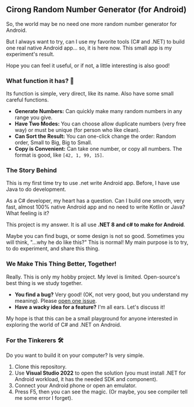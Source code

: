 ## Cirong Random Number Generator (for Android)

So, the world may be no need one more random number generator for Android.

But I always want to try, can I use my favorite tools (C# and .NET) to build one real native Android app... so, it is here now. This small app is my experiment's result.

Hope you can feel it useful, or if not, a little interesting is also good!

### What function it has? 🎁

Its function is simple, very direct, like its name. Also have some small careful functions.

*   **Generate Numbers:** Can quickly make many random numbers in any range you give.
*   **Have Two Modes:** You can choose allow duplicate numbers (very free way) or must be unique (for person who like clean).
*   **Can Sort the Result:** You can one-click change the order: Random order, Small to Big, Big to Small.
*   **Copy is Convenient:** Can take one number, or copy all numbers. The format is good, like `[42, 1, 99, 15]`.

### The Story Behind

This is my first time try to use .net write Android app. Before, I have use Java to do development.

As a C# developer, my heart has a question. Can I build one smooth, very fast, almost 100% native Android app and no need to write Kotlin or Java? What feeling is it?

This project is my answer. It is all use **.NET 8 and c# to make for Android**.

Maybe you can find bugs, or some design is not so good. Sometimes you will think, "...why he do like this?" This is normal! My main purpose is to try, to do experiment, and share this thing.

### We Make This Thing Better, Together!

Really. This is only my hobby project. My level is limited. Open-source's best thing is we study together.

*   **You find a bug?** Very good! (OK, not very good, but you understand my meaning). Please [open one issue](https://github.com/CingZeoi/RandomNumberGeneratorApp/issues).
*   **Have a wacky idea for a feature?** I'm all ears. Let's discuss it!

My hope is that this can be a small playground for anyone interested in exploring the world of C# and .NET on Android.

### For the Tinkerers 🛠️

Do you want to build it on your computer? Is very simple.

1.  Clone this repository.
2.  Use **Visual Studio 2022** to open the solution (you must install .NET for Android workload, it has the needed SDK and component).
3.  Connect your Android phone or open an emulator.
4.  Press F5, then you can see the magic. (Or maybe, you see compiler tell me some error I forget).

